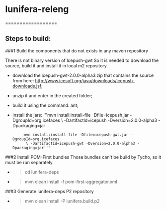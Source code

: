 # lunifera-releng
==================

## Steps to build:


###1 Build the components that do not exists in any maven repository 

There is not binary version of Icepush-gwt So it is needed to download the source, build it and install it in local m2 repository.

- download the icepush-gwt-2.0.0-alpha3.zip that contains the source from here: http://www.icesoft.org/java/downloads/icepush-downloads.jsf;
- unzip it and enter in the created folder;
- build it using the command: ant;
- install the jars:
		'''mvn install:install-file -Dfile=icepush.jar -DgroupId=org.icefaces 
			\ -DartifactId=icepush -Dversion=2.0.0-alpha3 -Dpackaging=jar
	       
	       mvn install:install-file -Dfile=icepush-gwt.jar -DgroupId=org.icefaces 
			\ -DartifactId=icepush-gwt -Dversion=2.0.0-alpha3 -Dpackaging=jar'''

###2 Install POM-First bundles
Those bundles can't be build by Tycho, so it must be run separately.

- > cd lunifera-deps
- > mvn clean install -f pom-first-aggregator.xml


###3 Generate lunifera-deps P2 repository

- >  mvn clean install -P lunifera.build.p2